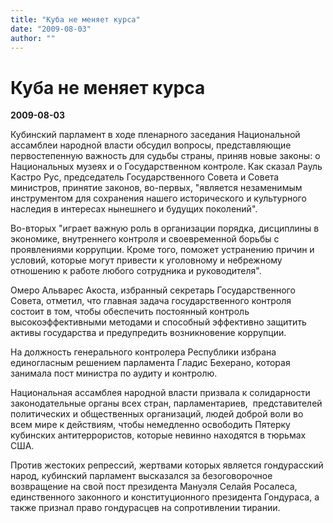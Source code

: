 ```yaml
---
title: "Куба не меняет курса"
date: "2009-08-03"
author: ""
---
```


# Куба не меняет курса

**2009-08-03** 

Кубинский парламент в ходе пленарного заседания Национальной ассамблеи народной власти обсудил вопросы, представляющие первостепенную важность для судьбы страны, приняв новые законы: о Национальных музеях и о Государственном контроле. Как сказал Рауль Кастро Рус, председатель Государственного Совета и Совета министров, принятие законов, во-первых, "является незаменимым инструментом для сохранения нашего исторического и культурного наследия в интересах нынешнего и будущих поколений".

Во-вторых "играет важную роль в организации порядка, дисциплины в экономике, внутреннего контроля и своевременной борьбы с проявлениями коррупции. Кроме того, поможет устранению причин и условий, которые могут привести к уголовному и небрежному отношению к работе любого сотрудника и руководителя".

Омеро Альварес Акоста, избранный секретарь Государственного Совета, отметил, что главная задача государственного контроля состоит в том, чтобы обеспечить постоянный контроль высокоэффективными методами и способный эффективно защитить активы государства и предупредить возникновение коррупции.

На должность генерального контролера Республики избрана единогласным решением парламента Гладис Бехерано, которая занимала пост министра по аудиту и контролю.

Национальная ассамблея народной власти призвала к солидарности законодательные органы всех стран, парламентариев,  представителей политических и общественных организаций, людей доброй воли во всем мире к действиям, чтобы немедленно освободить Пятерку кубинских антитеррористов, которые невинно находятся в тюрьмах США.

Против жестоких репрессий, жертвами которых является гондурасский народ, кубинский парламент высказался за безоговорочное возвращение на свой пост президента Мануэля Селайя Росалеса, единственного законного и конституционного президента Гондураса, а также признал право гондурасцев на сопротивлении тирании.